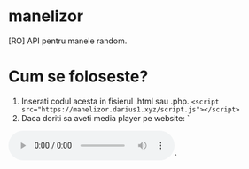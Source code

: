 # manelizor
[RO] API pentru manele random.
# Cum se foloseste?
1. Inserati codul acesta in fisierul .html sau .php. 
`<script src="https://manelizor.darius1.xyz/script.js"></script>`
2. Daca doriti sa aveti media player pe website:
`
<script>
setTimeout(oricenumevreitu, 10);
function oricenumevreitu() {
document.getElementById("oriceiddorestitu").src = maneaLocation;
}
</script>
<audio controls>
  <source id="oriceiddorestitu">
</audio>`
